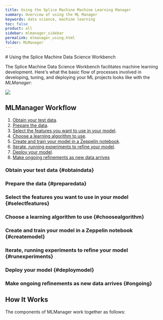 ```yaml
---
title: Using the Splice Machine Machine Learning Manager
summary: Overview of using the ML Manager
keywords: data science, machine learning
toc: false
product: all
sidebar: mlmanager_sidebar
permalink: mlmanager_using.html
folder: MLManager
---
```

<section>
<div class="TopicContent" data-swiftype-index="true" markdown="1">
# Using the Splice Machine Data Science Workbench

The Splice Machine Data Science Workbench facilitates machine learning development. Here's what the basic flow of processes involved in developing, tuning, and deploying your ML projects looks like with the *MLManager*:

<img src="images/DLFlow2.png">

## MLManager Workflow

1. [Obtain your test data](#obtaindata).
2. [Prepare the data](#preparedata).
3. [Select the features you want to use in your model](#selectfeatures).
4. [Choose a learning algorithm to use](#choosealgorithm).
5. [Create and train your model in a Zeppelin notebook](#createmodel).
6. [Iterate, running experiments to refine your model](#runexperiments).
7. [Deploy your model](#deploymodel).
8. [Make ongoing refinements as new data arrives](#ongoing)


### Obtain your test data  {#obtaindata}

### Prepare the data  {#preparedata}

### Select the features you want to use in your model  {#selectfeatures}

### Choose a learning algorithm to use  {#choosealgorithm}

### Create and train your model in a Zeppelin notebook  {#createmodel}

### Iterate, running experiments to refine your model  {#runexperiments}

### Deploy your model  {#deploymodel}

### Make ongoing refinements as new data arrives  {#ongoing}

## How It Works
The components of MLManager work together as follows:

</div>
</section>
